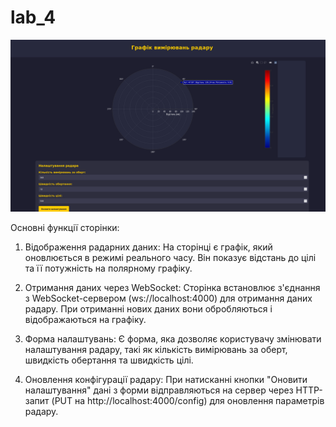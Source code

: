 # lab_4

![Image alt](screenshots/1.png)

Основні функції сторінки:

1. Відображення радарних даних: На сторінці є графік, який оновлюється в режимі реального часу. Він показує відстань до цілі та її потужність на полярному графіку.

2. Отримання даних через WebSocket: Сторінка встановлює з'єднання з WebSocket-сервером (ws://localhost:4000) для отримання даних радару. При отриманні нових даних вони обробляються і відображаються на графіку.

3. Форма налаштувань: Є форма, яка дозволяє користувачу змінювати налаштування радару, такі як кількість вимірювань за оберт, швидкість обертання та швидкість цілі.

4. Оновлення конфігурації радару: При натисканні кнопки "Оновити налаштування" дані з форми відправляються на сервер через HTTP-запит (PUT на http://localhost:4000/config) для оновлення параметрів радару.
